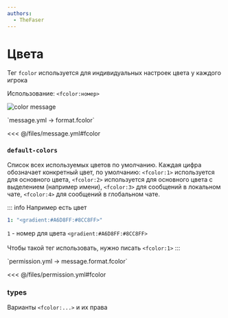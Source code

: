 ```yaml
---
authors:
  - TheFaser
---
```


# Цвета

Тег `fcolor` используется для индивидуальных настроек цвета у каждого игрока

Использование: `<fcolor:номер>`

![color message](/colormessage.png)  

<!--@include: @/parts/fcolor.md--> 

[//]: # (message.yml)
<!--@include: @/parts/words.md#setting-->
<!--@include: @/parts/words.md#path--> `message.yml → format.fcolor`

<!--@include: @/parts/words.md#default-->
<<< @/files/message.yml#fcolor

<!--@include: @/parts/enable.md-->

### `default-colors`

Список всех используемых цветов по умолчанию. Каждая цифра обозначает конкретный цвет, по умолчанию: `<fcolor:1>` используется для основного цвета, `<fcolor:2>` используется для основного цвета с выделением (например имени), `<fcolor:3>` для сообщений в локальном чате, `<fcolor:4>` для сообщений в глобальном чате.

::: info Например есть цвет
```yaml
1: "<gradient:#A6D8FF:#8CC8FF>"
```
`1` - номер для цвета `<gradient:#A6D8FF:#8CC8FF>` <br><br>
Чтобы такой тег использовать, нужно писать `<fcolor:1>`
:::

[//]: # (permission.yml)
<!--@include: @/parts/words.md#permission-->
<!--@include: @/parts/words.md#path--> `permission.yml → message.format.fcolor`

<!--@include: @/parts/words.md#default-->
<<< @/files/permission.yml#fcolor

<!--@include: @/parts/permission/permissionTier3.md-->

### types

Варианты `<fcolor:...>` и их права
